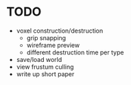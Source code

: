 # TODO
* voxel construction/destruction
  * grip snapping
  * wireframe preview
  * different destruction time per type
* save/load world
* view frustum culling
* write up short paper